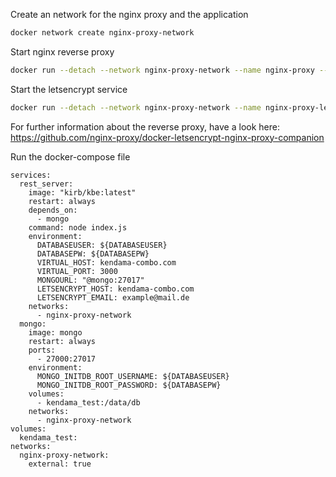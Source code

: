 Create an network for the nginx proxy and the application
```bash
docker network create nginx-proxy-network
```

Start nginx reverse proxy
```bash
docker run --detach --network nginx-proxy-network --name nginx-proxy --publish 80:80 --publish 443:443  --volume /etc/nginx/certs --volume /etc/nginx/vhost.d  --volume /usr/share/nginx/html --volume /var/run/docker.sock:/tmp/docker.sock:ro  jwilder/nginx-proxy
```

Start the letsencrypt service
```bash
docker run --detach --network nginx-proxy-network --name nginx-proxy-letsencrypt --volumes-from nginx-proxy --volume /var/run/docker.sock:/var/run/docker.sock:ro --env "DEFAULT_EMAIL=example@test.com" jrcs/letsencrypt-nginx-proxy-companion
```

For further information about the reverse proxy, have a look here:
https://github.com/nginx-proxy/docker-letsencrypt-nginx-proxy-companion

Run the docker-compose file
```
services:
  rest_server:
    image: "kirb/kbe:latest"
    restart: always
    depends_on:
      - mongo
    command: node index.js
    environment:
      DATABASEUSER: ${DATABASEUSER}
      DATABASEPW: ${DATABASEPW}
      VIRTUAL_HOST: kendama-combo.com
      VIRTUAL_PORT: 3000
      MONGOURL: "@mongo:27017"
      LETSENCRYPT_HOST: kendama-combo.com
      LETSENCRYPT_EMAIL: example@mail.de
    networks:
      - nginx-proxy-network
  mongo:
    image: mongo
    restart: always
    ports:
      - 27000:27017
    environment:
      MONGO_INITDB_ROOT_USERNAME: ${DATABASEUSER}
      MONGO_INITDB_ROOT_PASSWORD: ${DATABASEPW}
    volumes:
      - kendama_test:/data/db
    networks:
      - nginx-proxy-network
volumes:
  kendama_test:
networks:
  nginx-proxy-network:
    external: true
```